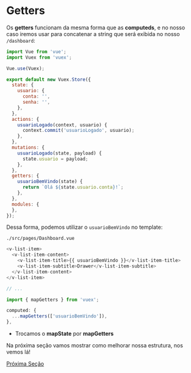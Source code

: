 # Getters

Os **getters** funcionam da mesma forma que as **computeds**, e no nosso caso iremos usar para concatenar a string que será exibida no nosso `/dashboard`:

```js
import Vue from 'vue';
import Vuex from 'vuex';

Vue.use(Vuex);

export default new Vuex.Store({
  state: {
    usuario: {
      conta: '',
      senha: '',
    },
  },
  actions: {
    usuarioLogado(context, usuario) {
      context.commit('usuarioLogado', usuario);
    },
  },
  mutations: {
    usuarioLogado(state, payload) {
      state.usuario = payload;
    },
  },
  getters: {
    usuarioBemVindo(state) {
      return `Olá ${state.usuario.conta}!`;
    },
  },
  modules: {
  },
});
```

Dessa forma, podemos utilizar o `usuarioBemVindo` no template:

`./src/pages/Dashboard.vue`

```js
<v-list-item>
  <v-list-item-content>
    <v-list-item-title>{{ usuarioBemVindo }}</v-list-item-title>
    <v-list-item-subtitle>Drawer</v-list-item-subtitle>
  </v-list-item-content>
</v-list-item>

// ...

import { mapGetters } from 'vuex';

computed: {
  ...mapGetters(['usuarioBemVindo']),
},
```

* Trocamos o **mapState** por **mapGetters**

Na próxima seção vamos mostrar como melhorar nossa estrutura, nos vemos lá!

[Próxima Seção](./7-Estrutura.md)